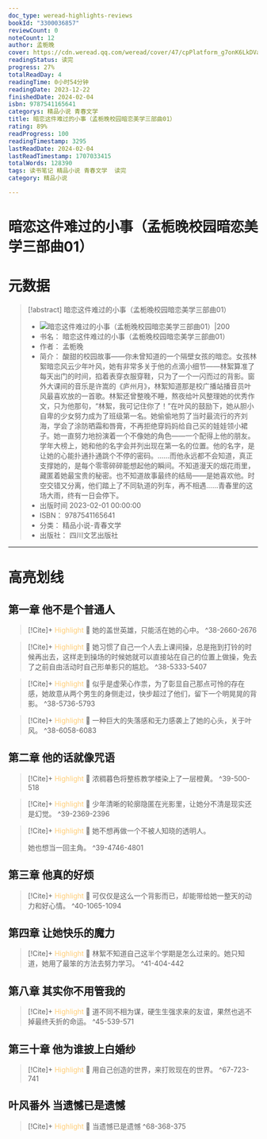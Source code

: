 ```yaml
---
doc_type: weread-highlights-reviews
bookId: "3300036857"
reviewCount: 0
noteCount: 12
author: 孟栀晚
cover: https://cdn.weread.qq.com/weread/cover/47/cpPlatform_g7onK6LkDVaLAxgSMEDMy3/t7_cpPlatform_g7onK6LkDVaLAxgSMEDMy3.jpg
readingStatus: 读完
progress: 27%
totalReadDay: 4
readingTime: 0小时54分钟
readingDate: 2023-12-22
finishedDate: 2024-02-04
isbn: 9787541165641
categorys: 精品小说 青春文学
title: 暗恋这件难过的小事（孟栀晚校园暗恋美学三部曲01）
rating: 89%
readProgress: 100
readingTimestamp: 3295
lastReadDate: 2024-02-04
lastReadTimestamp: 1707033415
totalWords: 128390
tags: 读书笔记 精品小说 青春文学  读完
category: 精品小说

---
```


# 暗恋这件难过的小事（孟栀晚校园暗恋美学三部曲01）

# 元数据
> [!abstract] 暗恋这件难过的小事（孟栀晚校园暗恋美学三部曲01）
> - ![ 暗恋这件难过的小事（孟栀晚校园暗恋美学三部曲01）|200](https://cdn.weread.qq.com/weread/cover/47/cpPlatform_g7onK6LkDVaLAxgSMEDMy3/t7_cpPlatform_g7onK6LkDVaLAxgSMEDMy3.jpg)
> - 书名： 暗恋这件难过的小事（孟栀晚校园暗恋美学三部曲01）
> - 作者： 孟栀晚
> - 简介： 酸甜的校园故事——你未曾知道的一个隔壁女孩的暗恋。女孩林絮暗恋风云少年叶风，她有非常多关于他的点滴小细节——林絮算准了每天出门的时间，掐着表穿衣服穿鞋，只为了一个一闪而过的背影。窗外大课间的音乐是许嵩的《庐州月》，林絮知道那是校广播站播音员叶风最喜欢放的一首歌。林絮还曾整晚不睡，熬夜给叶风整理她的优秀作文，只为他那句，“林絮，我可记住你了！”在叶风的鼓励下，她从胆小自卑的少女努力成为了班级第一名。她偷偷地剪了当时最流行的齐刘海，学会了涂防晒霜和唇膏，不再拒绝穿妈妈给自己买的娃娃领小裙子。她一直努力地扮演着一个不像她的角色——一个配得上他的朋友。学年大榜上，她和他的名字会并列出现在第一名的位置。他的名字，是让她的心能扑通扑通跳个不停的密码。……而他永远都不会知道，真正支撑她的，是每个零零碎碎能想起他的瞬间。不知道漫天的烟花雨里，藏匿着她最宝贵的秘密。也不知道故事最终的结局——是她喜欢他。时空交错又分离，他们踏上了不同轨道的列车，再不相遇……青春里的这场大雨，终有一日会停下。
> - 出版时间 2023-02-01 00:00:00
> - ISBN： 9787541165641
> - 分类： 精品小说-青春文学
> - 出版社： 四川文艺出版社



---

# 高亮划线

## 第一章 他不是个普通人

> [!Cite]+ <span style="color: #ffce78;">Highlight</span>
> 📌 她的盖世英雄，只能活在她的心中。
> ^38-2660-2676

> [!Cite]+ <span style="color: #ffce78;">Highlight</span>
> 📌 她习惯了自己一个人去上课间操，总是拖到打铃的时候再出去，这样走到操场的时候她就可以直接站在自己的位置上做操，免去了之前自由活动时自己形单影只的尴尬。
> ^38-5333-5407

> [!Cite]+ <span style="color: #ffce78;">Highlight</span>
> 📌 似乎是虚荣心作祟，为了彰显自己那点可怜的存在感，她故意从两个男生的身侧走过，快步超过了他们，留下一个明晃晃的背影。
> ^38-5736-5793

> [!Cite]+ <span style="color: #ffce78;">Highlight</span>
> 📌 一种巨大的失落感和无力感袭上了她的心头，关于叶风。
> ^38-6058-6083
## 第二章 他的话就像咒语

> [!Cite]+ <span style="color: #ffce78;">Highlight</span>
> 📌 浓稠暮色将整栋教学楼染上了一层橙黄。
> ^39-500-518

> [!Cite]+ <span style="color: #ffce78;">Highlight</span>
> 📌 少年清晰的轮廓隐匿在光影里，让她分不清是现实还是幻觉。
> ^39-2369-2396

> [!Cite]+ <span style="color: #ffce78;">Highlight</span>
> 📌 她不想再做一个不被人知晓的透明人。
>
>她也想当一回主角。
> ^39-4746-4801
## 第三章 他真的好烦

> [!Cite]+ <span style="color: #ffce78;">Highlight</span>
> 📌 可仅仅是这么一个背影而已，却能带给她一整天的动力和好心情。
> ^40-1065-1094
## 第四章 让她快乐的魔力

> [!Cite]+ <span style="color: #ffce78;">Highlight</span>
> 📌 林絮不知道自己这半个学期是怎么过来的。她只知道，她用了最笨的方法去努力学习。
> ^41-404-442
## 第八章 其实你不用管我的

> [!Cite]+ <span style="color: #ffce78;">Highlight</span>
> 📌 道不同不相为谋，硬生生强求来的友谊，果然也逃不掉最终夭折的命运。
> ^45-539-571
## 第三十章 他为谁披上白婚纱

> [!Cite]+ <span style="color: #ffce78;">Highlight</span>
> 📌 用自己创造的世界，来打败现在的世界。
> ^67-723-741
## 叶风番外 当遗憾已是遗憾

> [!Cite]+ <span style="color: #ffce78;">Highlight</span>
> 📌 当遗憾已是遗憾
> ^68-368-375

